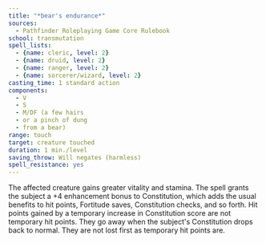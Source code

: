 ```yaml
---
title: "*bear's endurance*"
sources:
  - Pathfinder Roleplaying Game Core Rulebook
school: transmutation
spell_lists:
  - {name: cleric, level: 2}
  - {name: druid, level: 2}
  - {name: ranger, level: 2}
  - {name: sorcerer/wizard, level: 2}
casting_time: 1 standard action
components:
  - V
  - S
  - M/DF (a few hairs
  - or a pinch of dung
  - from a bear)
range: touch
target: creature touched
duration: 1 min./level
saving_throw: Will negates (harmless)
spell_resistance: yes
---
```


The affected creature gains greater vitality and stamina. The spell grants the subject a +4 enhancement bonus to Constitution, which adds the usual benefits to hit points, Fortitude saves, Constitution checks, and so forth. Hit points gained by a temporary increase in Constitution score are not temporary hit points. They go away when the subject's Constitution drops back to normal. They are not lost first as temporary hit points are.

